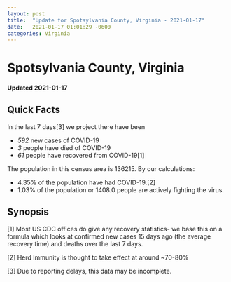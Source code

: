 ```yaml
---
layout: post
title:  "Update for Spotsylvania County, Virginia - 2021-01-17"
date:   2021-01-17 01:01:29 -0600
categories: Virginia
---
```


# Spotsylvania County, Virginia
#### Updated 2021-01-17

## Quick Facts

In the last 7 days[3] we project there have been
- *592* new cases of COVID-19
- *3* people have died of COVID-19
- *61* people have recovered from COVID-19[1]

The population in this census area is 136215. By our calculations:
- 4.35% of the population have had COVID-19.[2]
- 1.03% of the population or 1408.0 people are actively fighting the virus.

## Synopsis




[1] Most US CDC offices do give any recovery statistics- we base this on a formula which looks at confirmed new cases
15 days ago (the average recovery time) and deaths over the last 7 days.

[2] Herd Immunity is thought to take effect at around ~70-80%

[3] Due to reporting delays, this data may be incomplete.
 
    